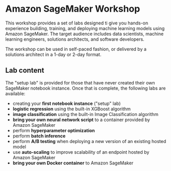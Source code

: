 # Amazon SageMaker Workshop
This workshop provides a set of labs designed ti give you hands-on experience building, training, and deploying machine
learning models using Amazon SageMaker. The target audience includes data scientists, machine learning engineers, solutions architects, and software developers.

The workshop can be used in self-paced fashion, or delivered by a solutions architect in a 1-day or 2-day format.

## Lab content

The "setup lab" is provided for those that have never created their own SageMaker notebook instance. Once that is complete, the following labs are available:

- creating your **first notebook instance** ("setup" lab)
- **logistic regression** using the built-in XGBoost algorithm
- **image classification** using the built-in Image Classification algorithm
- **bring your own neural network script** to a container provided by Amazon SageMaker
- perform **hyperparameter optimization**
- perform **batch inference**
- perform **A/B testing** when deploying a new version of an existing hosted model
- use **auto-scaling** to improve scalability of an endpoint hosted by Amazon SageMaker
- **bring your own Docker container** to Amazon SageMaker
